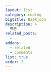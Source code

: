 ```yaml
---
layout: list
category: coding
bigtitle: Baekjoon
description: >
  백준
related_posts:
  -
addons:
  - related
  - comments
list: true
order: 2
---
```

